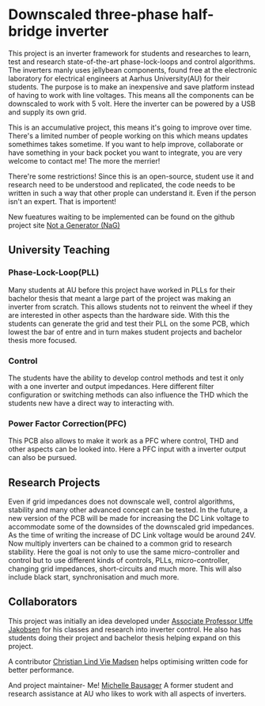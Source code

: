 # Downscaled three-phase half-bridge inverter
This project is an inverter framework for students and researches to learn, test and research state-of-the-art phase-lock-loops and control algorithms.
The inverters manly uses jellybean components, found free at the electronic laboratory for electrical engineers at Aarhus University(AU) for their students.
The purpose is to make an inexpensive and save platform instead of having to work with line voltages. 
This means all the components can be downscaled to work with 5 volt.
Here the inverter can be powered by a USB and supply its own grid.

This is an accumulative project, this means it's going to improve over time. 
There's a limited number of people working on this which means updates somethimes takes sometime.
If you want to help improve, collaborate or have something in your back pocket you want to integrate, you are very welcome to contact me!
The more the merrier!

There're some restrictions!
Since this is an open-source, student use it and research need to be understood and replicated, the code needs to be written in such a way that other prople can understand it.
Even if the person isn't an expert.
That is importent!

New fueatures waiting to be implemented can be found on the github project site [Not a Generator (NaG)](https://github.com/users/Bausager/projects/2)

## University Teaching

### Phase-Lock-Loop(PLL)
Many students at AU before this project have worked in PLLs for their bachelor thesis that meant a large part of the project was making an inverter from scratch.
This allows students not to reinvent the wheel if they are interested in other aspects than the hardware side.
With this the students can generate the grid and test their PLL on the some PCB, which lowest the bar of entre and in turn makes student projects and bachelor thesis more focused.

### Control
The students have the ability to develop control methods and test it only with a one inverter and output impedances.
Here different filter configuration or switching methods can also influence the THD which the students new have a direct way to interacting with.

### Power Factor Correction(PFC)
This PCB also allows to make it work as a PFC where control, THD and other aspects can be looked into.
Here a PFC input with a inverter output can also be pursued.


## Research Projects
Even if grid impedances does not downscale well, control algorithms, stability and many other advanced concept can be tested.
In the future, a new version of the PCB will be made for increasing the DC Link voltage to accommodate some of the downsides of the downscaled grid impedances.
As the time of writing the increase of DC Link voltage would be around 24V.
Now multiply inverters can be chained to a common grid to research stability.
Here the goal is not only to use the same micro-controller and control but to use different kinds of controls, PLLs, micro-controller, changing grid impedances, short-circuits and much more.
This will also include black start, synchronisation and much more.

## Collaborators
This project was initially an idea developed under [Associate Professor Uffe Jakobsen](https://pure.au.dk/portal/en/persons/uja%40ece.au.dk) for his classes and research into inverter control.
He also has students doing their project and bachelor thesis helping expand on this project.

A contributor [Christian Lind Vie Madsen](https://www.linkedin.com/in/christian-karl-oscar-lind-vie-madsen-11606a9b/) helps optimising written code for better performance.

And project maintainer- Me! [Michelle Bausager](https://www.linkedin.com/in/michelle-bausager/) A former student and research assistance at AU who likes to work with all aspects of inverters.
